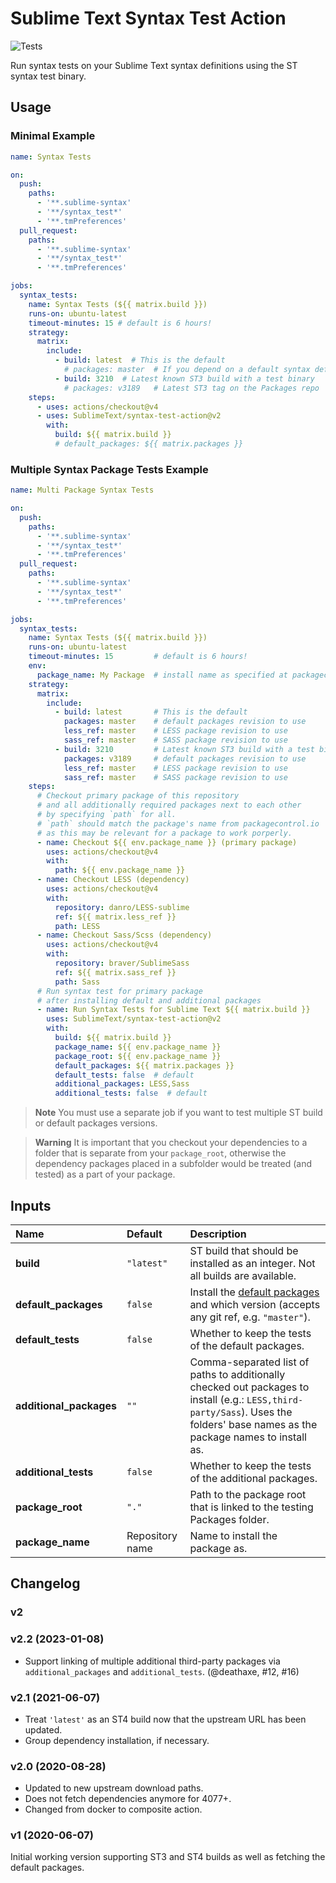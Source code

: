 # Sublime Text Syntax Test Action

![Tests](https://github.com/SublimeText/syntax-test-action/workflows/Tests/badge.svg)

Run syntax tests on your Sublime Text syntax definitions
using the ST syntax test binary.

## Usage

### Minimal Example

```yaml
name: Syntax Tests

on:
  push:
    paths:
      - '**.sublime-syntax'
      - '**/syntax_test*'
      - '**.tmPreferences'
  pull_request:
    paths:
      - '**.sublime-syntax'
      - '**/syntax_test*'
      - '**.tmPreferences'

jobs:
  syntax_tests:
    name: Syntax Tests (${{ matrix.build }})
    runs-on: ubuntu-latest
    timeout-minutes: 15 # default is 6 hours!
    strategy:
      matrix:
        include:
          - build: latest  # This is the default
            # packages: master  # If you depend on a default syntax definition
          - build: 3210  # Latest known ST3 build with a test binary
            # packages: v3189   # Latest ST3 tag on the Packages repo
    steps:
      - uses: actions/checkout@v4
      - uses: SublimeText/syntax-test-action@v2
        with:
          build: ${{ matrix.build }}
          # default_packages: ${{ matrix.packages }}
```

### Multiple Syntax Package Tests Example

```yaml
name: Multi Package Syntax Tests

on:
  push:
    paths:
      - '**.sublime-syntax'
      - '**/syntax_test*'
      - '**.tmPreferences'
  pull_request:
    paths:
      - '**.sublime-syntax'
      - '**/syntax_test*'
      - '**.tmPreferences'

jobs:
  syntax_tests:
    name: Syntax Tests (${{ matrix.build }})
    runs-on: ubuntu-latest
    timeout-minutes: 15         # default is 6 hours!
    env:
      package_name: My Package  # install name as specified at packagecontrol.io
    strategy:
      matrix:
        include:
          - build: latest       # This is the default
            packages: master    # default packages revision to use
            less_ref: master    # LESS package revision to use
            sass_ref: master    # SASS package revision to use
          - build: 3210         # Latest known ST3 build with a test binary
            packages: v3189     # default packages revision to use
            less_ref: master    # LESS package revision to use
            sass_ref: master    # SASS package revision to use
    steps:
      # Checkout primary package of this repository
      # and all additionally required packages next to each other
      # by specifying `path` for all.
      # `path` should match the package's name from packagecontrol.io
      # as this may be relevant for a package to work porperly.
      - name: Checkout ${{ env.package_name }} (primary package)
        uses: actions/checkout@v4
        with:
          path: ${{ env.package_name }}
      - name: Checkout LESS (dependency)
        uses: actions/checkout@v4
        with:
          repository: danro/LESS-sublime
          ref: ${{ matrix.less_ref }}
          path: LESS
      - name: Checkout Sass/Scss (dependency)
        uses: actions/checkout@v4
        with:
          repository: braver/SublimeSass
          ref: ${{ matrix.sass_ref }}
          path: Sass
      # Run syntax test for primary package
      # after installing default and additional packages
      - name: Run Syntax Tests for Sublime Text ${{ matrix.build }}
        uses: SublimeText/syntax-test-action@v2
        with:
          build: ${{ matrix.build }}
          package_name: ${{ env.package_name }}
          package_root: ${{ env.package_name }}
          default_packages: ${{ matrix.packages }}
          default_tests: false  # default
          additional_packages: LESS,Sass
          additional_tests: false  # default
```

> **Note**
> You must use a separate job
> if you want to test multiple ST build
> or default packages versions.

> **Warning**
> It is important that you checkout your dependencies
> to a folder that is separate from your `package_root`,
> otherwise the dependency packages placed in a subfolder
> would be treated (and tested) as a part of your package.


## Inputs

| Name                    | Default         | Description                                                                                |
| :---------------------- | :-------------- | :----------------------------------------------------------------------------------------- |
| **build**               | `"latest"`      | ST build that should be installed as an integer. Not all builds are available.             |
| **default_packages**    | `false`         | Install the [default packages][] and which version (accepts any git ref, e.g. `"master"`). |
| **default_tests**       | `false`         | Whether to keep the tests of the default packages.                                         |
| **additional_packages** | `""`            | Comma-separated list of paths to additionally checked out packages to install (e.g.: `LESS,third-party/Sass`). Uses the folders' base names as the package names to install as. |
| **additional_tests**    | `false`         | Whether to keep the tests of the additional packages.                                      |
| **package_root**        | `"."`           | Path to the package root that is linked to the testing Packages folder.                    |
| **package_name**        | Repository name | Name to install the package as.                                                            |

[default packages]: https://github.com/sublimehq/Packages/


## Changelog

### v2

### v2.2 (2023-01-08)

- Support linking of multiple additional third-party packages
  via `additional_packages` and `additional_tests`.
  (@deathaxe, #12, #16)

### v2.1 (2021-06-07)

- Treat `'latest'` as an ST4 build now that the upstream URL has been updated.
- Group dependency installation, if necessary.

### v2.0 (2020-08-28)

- Updated to new upstream download paths.
- Does not fetch dependencies anymore for 4077+.
- Changed from docker to composite action.

### v1 (2020-06-07)

Initial working version
supporting ST3 and ST4 builds
as well as fetching the default packages.
